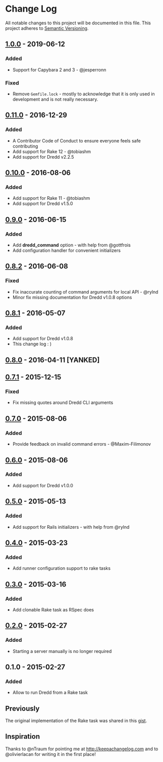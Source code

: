 # Change Log

All notable changes to this project will be documented in this file.
This project adheres to [Semantic Versioning](http://semver.org/).

## [1.0.0] - 2019-06-12

### Added

- Support for Capybara 2 and 3 - @jesperronn

### Fixed

- Remove `Gemfile.lock` - mostly to acknowledge that it is only used in development and is not really necessary.

## [0.11.0] - 2016-12-29

### Added

- A Contributor Code of Conduct to ensure everyone feels safe contributing
- Add support for Rake 12 - @tobiashm
- Add support for Dredd v2.2.5

## [0.10.0] - 2016-08-06

### Added

- Add support for Rake 11 - @tobiashm
- Add support for Dredd v1.5.0

## [0.9.0] - 2016-06-15

### Added

- Add **dredd_command** option - with help from @gottfrois
- Add configuration handler for convenient initializers

## [0.8.2] - 2016-06-08

### Fixed

- Fix inaccurate counting of command arguments for local API - @rylnd
- Minor fix missing documentation for Dredd v1.0.8 options

## [0.8.1] - 2016-05-07

### Added

- Add support for Dredd v1.0.8
- This change log : )

## [0.8.0] - 2016-04-11 [YANKED]

## [0.7.1] - 2015-12-15

### Fixed

- Fix missing quotes around Dredd CLI arguments

## [0.7.0] - 2015-08-06

### Added

- Provide feedback on invalid command errors - @Maxim-Filimonov

## [0.6.0] - 2015-08-06

### Added

- Add support for Dredd v1.0.0

## [0.5.0] - 2015-05-13

### Added

- Add support for Rails initializers - with help from @rylnd

## [0.4.0] - 2015-03-23

### Added

- Add runner configuration support to rake tasks

## [0.3.0] - 2015-03-16

### Added

- Add clonable Rake task as RSpec does

## [0.2.0] - 2015-02-27

### Added

- Starting a server manually is no longer required

## 0.1.0 - 2015-02-27

### Added

- Allow to run Dredd from a Rake task

## Previously

The original implementation of the Rake task was shared in this [gist][gist].

[1.0.0]: https://github.com/gonzalo-bulnes/dredd-rack/compare/v0.11.0...v1.0.0
[0.11.0]: https://github.com/gonzalo-bulnes/dredd-rack/compare/v0.10.0...v0.11.0
[0.10.0]: https://github.com/gonzalo-bulnes/dredd-rack/compare/v0.9.0...v0.10.0
[0.9.0]: https://github.com/gonzalo-bulnes/dredd-rack/compare/v0.8.2...v0.9.0
[0.8.2]: https://github.com/gonzalo-bulnes/dredd-rack/compare/v0.8.1...v0.8.2
[0.8.1]: https://github.com/gonzalo-bulnes/dredd-rack/compare/v0.7.1...v0.8.1
[0.8.0]: https://github.com/gonzalo-bulnes/dredd-rack/compare/v0.7.1...v0.8.0
[0.7.1]: https://github.com/gonzalo-bulnes/dredd-rack/compare/v0.7.0...v0.7.1
[0.7.0]: https://github.com/gonzalo-bulnes/dredd-rack/compare/v0.6.0...v0.7.0
[0.6.0]: https://github.com/gonzalo-bulnes/dredd-rack/compare/v0.5.0...v0.6.0
[0.5.0]: https://github.com/gonzalo-bulnes/dredd-rack/compare/v0.4.0...v0.5.0
[0.4.0]: https://github.com/gonzalo-bulnes/dredd-rack/compare/v0.3.0...v0.4.0
[0.3.0]: https://github.com/gonzalo-bulnes/dredd-rack/compare/v0.2.0...v0.3.0
[0.2.0]: https://github.com/gonzalo-bulnes/dredd-rack/compare/v0.1.0...v0.2.0
[gist]: https://gist.github.com/gonzalo-bulnes/eec3f73cc7d6605add21

## Inspiration

Thanks to @nTraum for pointing me at http://keepachangelog.com and to @olivierlacan for writing it in the first place!
